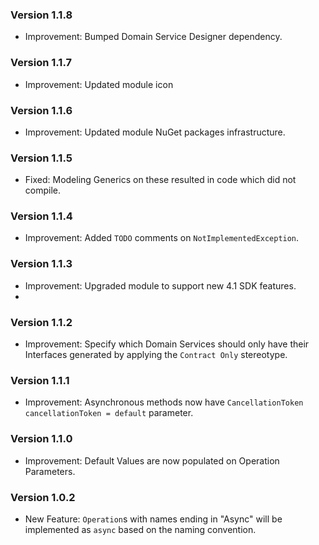### Version 1.1.8

- Improvement: Bumped Domain Service Designer dependency.

### Version 1.1.7

- Improvement: Updated module icon

### Version 1.1.6

- Improvement: Updated module NuGet packages infrastructure.

### Version 1.1.5

- Fixed: Modeling Generics on these resulted in code which did not compile.

### Version 1.1.4

- Improvement: Added `TODO` comments on `NotImplementedException`.

### Version 1.1.3

- Improvement: Upgraded module to support new 4.1 SDK features.
- 
### Version 1.1.2

- Improvement: Specify which Domain Services should only have their Interfaces generated by applying the `Contract Only` stereotype.

### Version 1.1.1

- Improvement: Asynchronous methods now have `CancellationToken cancellationToken = default` parameter.

### Version 1.1.0

- Improvement: Default Values are now populated on Operation Parameters.

### Version 1.0.2

- New Feature: `Operation`s with names ending in "Async" will be implemented as `async` based on the naming convention.
